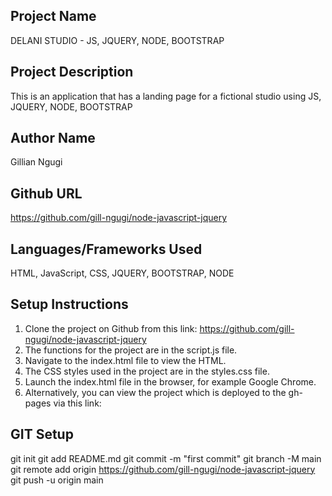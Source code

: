Project Name
----------------
DELANI STUDIO - JS, JQUERY, NODE, BOOTSTRAP

Project Description
----------------------
This is an application that has a landing page for a fictional studio using JS, JQUERY, NODE, BOOTSTRAP

Author Name
----------------
Gillian Ngugi

Github URL
--------------
https://github.com/gill-ngugi/node-javascript-jquery

Languages/Frameworks Used
----------------------------
HTML, JavaScript, CSS, JQUERY, BOOTSTRAP, NODE

Setup Instructions
----------------------
1. Clone the project on Github from this link: https://github.com/gill-ngugi/node-javascript-jquery
2. The functions for the project are in the script.js file.
3. Navigate to the index.html file to view the HTML.
4. The CSS styles used in the project are in the styles.css file.
5. Launch the index.html file in the browser, for example Google Chrome.
6. Alternatively, you can view the project which is deployed to the gh-pages via this link: 

GIT Setup
-----------
git init
git add README.md
git commit -m "first commit"
git branch -M main
git remote add origin https://github.com/gill-ngugi/node-javascript-jquery
git push -u origin main

